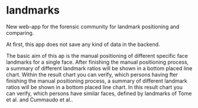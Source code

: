 # landmarks

New web-app for the forensic community for landmark positioning and comparing.

At first, this app does not save any kind of data in the backend.

The basic aim of this ap is the manual positioning of different specific face landmarks for a single face. After finishing the manual positioning process, a summary of different landmark ratios will be shown in a bottom placed line chart.
Within the result chart you can verify, which persons having fter finishing the manual positioning process, a summary of different landmark ratios will be shown in a bottom placed line chart. In this result chart you can verify, which persons have similar faces, defined by landmarks of Tome et al. and Cummaudo et al.. 
